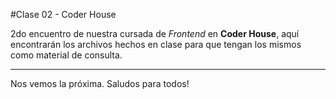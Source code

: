 #Clase 02 - Coder House

2do encuentro de nuestra cursada de <em>Frontend</em> en <strong>Coder House</strong>, aquí encontrarán los archivos hechos en clase para que tengan los mismos como material de consulta.

<hr>

Nos vemos la próxima. Saludos para todos!